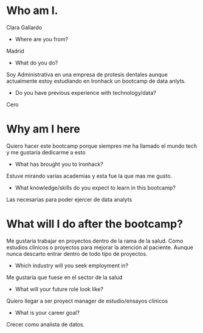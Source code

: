 # Who am I.

 Clara Gallardo

* Where are you from? 

Madrid

* What do you do? 

Soy Administrativa en una empresa de protesis dentales aunque actualmente estoy estudiando en Ironhack un bootcamp de data anlyts.

* Do you have previous experience with technology/data?

Cero

# Why am I here

Quiero hacer este bootcamp porque siempres me ha llamado el mundo tech y me gustaría dedicarme a esto

* What has brought you to Ironhack?

Estuve mirando varias academias y esta fue la que mas me gusto.

* What knowledge/skills do you expect to learn in this bootcamp?

Las necesarias para poder ejercer de data analyts

# What will I do after the bootcamp?

Me gustaría trabajar en proyectos dentro de la rama de la salud. Como estudios clínicos o proyectos para mejorar la atención al paciente. Aunque nunca descarto entrar dentro de todo tipo de proyectos.

* Which industry will you seek employment in?

Me gustaría que fuese en el sector de la salud

* What will your future role look like?

Quiero llegar a ser proyect manager de estudio/ensayos clínicos

* What is your career goal?

Crecer como analista de datos.
